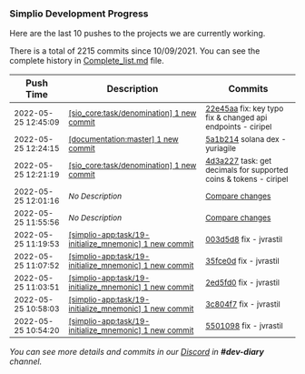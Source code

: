 
### Simplio Development Progress

Here are the last 10 pushes to the projects we are currently working.

There is a total of 2215 commits since 10/09/2021. You can see the complete history in
 [Complete_list.md](Complete_list.md) file.

| Push Time | Description | Commits |
| --- | --- | --- |
| <sub>2022-05-25 12:45:09</sub> | <sub>[[sio_core:task/denomination] 1 new commit](https://github.com/SimplioOfficial/sio_core/commit/22e45aa6198b0c9e9185b9f6c063f81775823218)</sub> | <sub>[22e45aa](https://github.com/SimplioOfficial/sio_core/commit/22e45aa6198b0c9e9185b9f6c063f81775823218) fix: key typo fix & changed api endpoints - ciripel</sub> |
| <sub>2022-05-25 12:24:15</sub> | <sub>[[documentation:master] 1 new commit](https://github.com/SimplioOfficial/documentation/commit/5a1b214d3d1008bdf5f0708c6becea63867b7305)</sub> | <sub>[5a1b214](https://github.com/SimplioOfficial/documentation/commit/5a1b214d3d1008bdf5f0708c6becea63867b7305) solana dex - yuriagile</sub> |
| <sub>2022-05-25 12:21:19</sub> | <sub>[[sio_core:task/denomination] 1 new commit](https://github.com/SimplioOfficial/sio_core/commit/4d3a2272ad0567e16fa5e930f4ea1decb2cf82dd)</sub> | <sub>[4d3a227](https://github.com/SimplioOfficial/sio_core/commit/4d3a2272ad0567e16fa5e930f4ea1decb2cf82dd) task: get decimals for supported coins & tokens - ciripel</sub> |
| <sub>2022-05-25 12:01:16</sub> | <sub>_No Description_</sub> | <sub>[Compare changes](https://github.com/SimplioOfficial/simplio-app/compare/65869cb8e529...53648a35a434)</sub> |
| <sub>2022-05-25 11:55:56</sub> | <sub>_No Description_</sub> | <sub>[Compare changes](https://github.com/SimplioOfficial/simplio-app/compare/003d5d880249...adbd5f4c9828)</sub> |
| <sub>2022-05-25 11:19:53</sub> | <sub>[[simplio-app:task/19\-initialize\_mnemonic] 1 new commit](https://github.com/SimplioOfficial/simplio-app/commit/003d5d88024912eda44a3f50065b16c7643144b4)</sub> | <sub>[003d5d8](https://github.com/SimplioOfficial/simplio-app/commit/003d5d88024912eda44a3f50065b16c7643144b4) fix - jvrastil</sub> |
| <sub>2022-05-25 11:07:52</sub> | <sub>[[simplio-app:task/19\-initialize\_mnemonic] 1 new commit](https://github.com/SimplioOfficial/simplio-app/commit/35fce0df86b6898182d34f814ef9c03cb8788a43)</sub> | <sub>[35fce0d](https://github.com/SimplioOfficial/simplio-app/commit/35fce0df86b6898182d34f814ef9c03cb8788a43) fix - jvrastil</sub> |
| <sub>2022-05-25 11:03:51</sub> | <sub>[[simplio-app:task/19\-initialize\_mnemonic] 1 new commit](https://github.com/SimplioOfficial/simplio-app/commit/2ed5fd0aa907ac1d1cbaa3fae1b4025d2502cf16)</sub> | <sub>[2ed5fd0](https://github.com/SimplioOfficial/simplio-app/commit/2ed5fd0aa907ac1d1cbaa3fae1b4025d2502cf16) fix - jvrastil</sub> |
| <sub>2022-05-25 10:58:03</sub> | <sub>[[simplio-app:task/19\-initialize\_mnemonic] 1 new commit](https://github.com/SimplioOfficial/simplio-app/commit/3c804f7e3f3031106c9a02f42f4c60f3b3903782)</sub> | <sub>[3c804f7](https://github.com/SimplioOfficial/simplio-app/commit/3c804f7e3f3031106c9a02f42f4c60f3b3903782) fix - jvrastil</sub> |
| <sub>2022-05-25 10:54:20</sub> | <sub>[[simplio-app:task/19\-initialize\_mnemonic] 1 new commit](https://github.com/SimplioOfficial/simplio-app/commit/5501098b619bf14b10d4db74fa54429e50c233b8)</sub> | <sub>[5501098](https://github.com/SimplioOfficial/simplio-app/commit/5501098b619bf14b10d4db74fa54429e50c233b8) fix - jvrastil</sub> |

_You can see more details and commits in our [Discord](https://discord.gg/aKhjuwZmdP) in **#dev-diary** channel._

